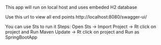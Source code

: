 This app will run on local host and uses embeded H2 database 


Use this url to view all end points http://localhost:8080/swagger-ui/


You can use Sts to run it 
Steps: Open Sts -> Import Project ->  Rt click on project and Run Maven Update -> Rt click on project and Run as SpringBootApp
